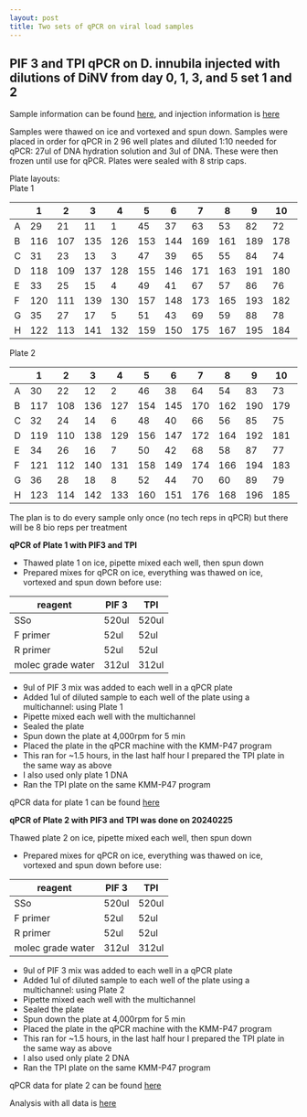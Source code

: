 ```yaml
---
layout: post
title: Two sets of qPCR on viral load samples
---
```


## PIF 3 and TPI qPCR on D. innubila injected with dilutions of DiNV from day 0, 1, 3, and 5 set 1 and 2 

Sample information can be found [here](https://docs.google.com/spreadsheets/d/14mcSX0mDDw-3cea6Oii0t9ylY7oqrMfXe3hAOwqSgEg/edit?gid=938060891#gid=938060891), and injection information is [here](https://meschedl.github.io/Unckless-Lab-Notebook-Maggie/2023/12/12/DiNV-dilution-viral-load-injections.html)

Samples were thawed on ice and vortexed and spun down. 
Samples were placed in order for qPCR in 2 96 well plates and diluted 1:10 needed for qPCR: 27ul of DNA hydration solution and 3ul of DNA. These were then frozen until use for qPCR. Plates were sealed with 8 strip caps. 

Plate layouts:  
Plate 1


|   | 1   | 2   | 3   | 4   | 5   | 6   | 7   | 8   | 9   | 10  | 11  | 12  |
|---|-----|-----|-----|-----|-----|-----|-----|-----|-----|-----|-----|-----|
| A | 29  | 21  | 11  | 1   | 45  | 37  | 63  | 53  | 82  | 72  | 99  | 91  |
| B | 116 | 107 | 135 | 126 | 153 | 144 | 169 | 161 | 189 | 178 | 209 | 199 |
| C | 31  | 23  | 13  | 3   | 47  | 39  | 65  | 55  | 84  | 74  | 101 | 93  |
| D | 118 | 109 | 137 | 128 | 155 | 146 | 171 | 163 | 191 | 180 | 210 | 201 |
| E | 33  | 25  | 15  | 4   | 49  | 41  | 67  | 57  | 86  | 76  | 103 | 95  |
| F | 120 | 111 | 139 | 130 | 157 | 148 | 173 | 165 | 193 | 182 | 211 | 203 |
| G | 35  | 27  | 17  | 5   | 51  | 43  | 69  | 59  | 88  | 78  | 105 | 97  |
| H | 122 | 113 | 141 | 132 | 159 | 150 | 175 | 167 | 195 | 184 | 212 | 205 |

Plate 2 

|   | 1   | 2   | 3   | 4   | 5   | 6   | 7   | 8   | 9   | 10  | 11  | 12  |
|---|-----|-----|-----|-----|-----|-----|-----|-----|-----|-----|-----|-----|
| A | 30  | 22  | 12  | 2   | 46  | 38  | 64  | 54  | 83  | 73  | 100 | 92  |
| B | 117 | 108 | 136 | 127 | 154 | 145 | 170 | 162 | 190 | 179 | 213 | 200 |
| C | 32  | 24  | 14  | 6   | 48  | 40  | 66  | 56  | 85  | 75  | 102 | 94  |
| D | 119 | 110 | 138 | 129 | 156 | 147 | 172 | 164 | 192 | 181 | 214 | 202 |
| E | 34  | 26  | 16  | 7   | 50  | 42  | 68  | 58  | 87  | 77  | 104 | 96  |
| F | 121 | 112 | 140 | 131 | 158 | 149 | 174 | 166 | 194 | 183 | 215 | 204 |
| G | 36  | 28  | 18  | 8   | 52  | 44  | 70  | 60  | 89  | 79  | 106 | 98  |
| H | 123 | 114 | 142 | 133 | 160 | 151 | 176 | 168 | 196 | 185 | 216 | 206 |

The plan is to do every sample only once (no tech reps in qPCR) but there will be 8 bio reps per treatment 

**qPCR of Plate 1 with PIF3 and TPI**

- Thawed plate 1 on ice, pipette mixed each well, then spun down 
- Prepared mixes for qPCR on ice, everything was thawed on ice, vortexed and spun down before use:

|reagent|PIF 3|TPI|
|---|---|---|
|SSo|520ul|520ul|
|F primer|52ul|52ul|
|R primer|52ul|52ul|
|molec grade water|312ul|312ul|

- 9ul of PIF 3 mix was added to each well in a qPCR plate 
- Added 1ul of diluted sample to each well of the plate using a multichannel: using Plate 1 
- Pipette mixed each well with the multichannel 
- Sealed the plate
- Spun down the plate at 4,000rpm for 5 min 
- Placed the plate in the qPCR machine with the KMM-P47 program 
- This ran for ~1.5 hours, in the last half hour I prepared the TPI plate in the same way as above 
- I also used only plate 1 DNA 
- Ran the TPI plate on the same KMM-P47 program

qPCR data for plate 1 can be found [here](https://drive.google.com/drive/u/0/folders/12cAIv2CVGh3J3WooZ_yMpep61rJxMUbw)

**qPCR of Plate 2 with PIF3 and TPI was done on 20240225**

 Thawed plate 2 on ice, pipette mixed each well, then spun down 
- Prepared mixes for qPCR on ice, everything was thawed on ice, vortexed and spun down before use:

|reagent|PIF 3|TPI|
|---|---|---|
|SSo|520ul|520ul|
|F primer|52ul|52ul|
|R primer|52ul|52ul|
|molec grade water|312ul|312ul|

- 9ul of PIF 3 mix was added to each well in a qPCR plate 
- Added 1ul of diluted sample to each well of the plate using a multichannel: using Plate 2 
- Pipette mixed each well with the multichannel 
- Sealed the plate
- Spun down the plate at 4,000rpm for 5 min 
- Placed the plate in the qPCR machine with the KMM-P47 program 
- This ran for ~1.5 hours, in the last half hour I prepared the TPI plate in the same way as above 
- I also used only plate 2 DNA 
- Ran the TPI plate on the same KMM-P47 program

qPCR data for plate 2 can be found [here](https://drive.google.com/drive/u/0/folders/1KwuEVwrfwOJj_C0jMC0JFIPkHoI6klf1)

Analysis with all data is [here](https://github.com/meschedl/Unckless_Lab_Resources/blob/main/qPCR_analysis/20240228-viral-load-dilutions/p4-DiNV-viral-dilutions-over-time.md)